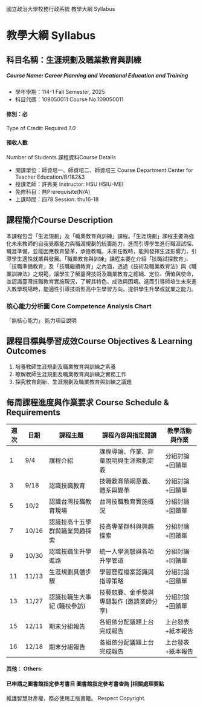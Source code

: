 國立政治大學校務行政系統 教學大綱 Syllabus
# 教學大綱 Syllabus
##  科目名稱：生涯規劃及職業教育與訓練
#####  Course Name: Career Planning and Vocational Education and Training
  * 學年學期：114-1 Fall Semester, 2025 
  * 科目代碼：109050011 Course No.109050011
#### 修別：必
Type of Credit: Required 
_1.0_
#### 預收人數
Number of Students
課程資料Course Details
  * 開課單位：師資培一、師資培二、師資培三 Course Department:Center for Teacher Education/B/1&2&3 
  * 授課老師：許秀美 Instructor: HSU HSIU-MEI 
  * 先修科目：無Prerequisite(N/A)
  * 上課時間：四78 Session: thu16-18
##  課程簡介Course Description
本課程包含「生涯規劃」及「職業教育與訓練」課程。「生涯規劃」課程主要為強化未來教師的自我覺察能力與職涯規劃的統籌能力，進而引導學生進行職涯試探、職涯準備，並能因應教育變革，承擔教職。未來任教時，能夠發揮生涯影響力，引導學生適性就業與發展。「職業教育與訓練」課程主要在介紹「技職試探教育」、「技職準備教育」及「技職繼續教育」之內涵，透過《技術及職業教育法》與《職業訓練法》之規範，讓學生了解臺灣技術及職業教育之總綱、定位、價值與使命，並認識臺灣技職教育實施現況，了解其特色、成效與困境。進而引導師培生未來進入教學現場時，能適性引導技術型高中生學習方向，提供學生升學或就業之能力。
###  核心能力分析圖 Core Competence Analysis Chart
「無核心能力」 
能力項目說明
##  課程目標與學習成效Course Objectives & Learning Outcomes 
  1. 培養教師生涯規劃及職業教育與訓練之素養
  2. 瞭解教師生涯規劃及職業教育與訓練之實務工作
  3. 探究教育創新、生涯規劃及職業教育與訓練之議題
##  每周課程進度與作業要求 Course Schedule & Requirements
週次 |  日期 |  課程主題 |  課程內容與指定閱讀 |  教學活動與作業  
---|---|---|---|---  
1 |  9/4 |  課程介紹 |  課程導論、作業、評量說明與生涯規劃定義 |  分組討論+回饋單  
3 |  9/18 |  認識技職教育 |  技職教育領綱意義、體系與變革 |  分組討論+回饋單  
5 |  10/2 |  認識台灣技職教育現場 |  台灣技職教育實施概況 |  分組討論+回饋單  
7 |  10/16 |  認識技高十五學群與職業興趣探索 |  技高專業群科與興趣探索 |  分組討論+回饋單  
9 |  10/30 |  認識技職生升學進路 |  統一入學測驗與各項升學管道 |  分組討論+回饋單  
11 |  11/13 |  生涯規劃具體步驟 |  學習歷程檔案認識與指導策略 |  分組討論+回饋單  
13 |  11/27 |  認識技職生大事紀 (職校參訪) |  技藝競賽、金手獎與專題製作 (邀請業師分享) |  分組討論+回饋單  
15 |  12/11 |  期末分組報告 |  各組依分配議題上台完成報告 |  上台發表+紙本報告  
16 |  12/18 |  期末分組報告 |  各組依分配議題上台完成報告 |  上台發表+紙本報告  
####  其他： Others:
####  已申請之圖書館指定參考書目  圖書館指定參考書查詢 |相關處理要點
維護智慧財產權，務必使用正版書籍。 Respect Copyright.